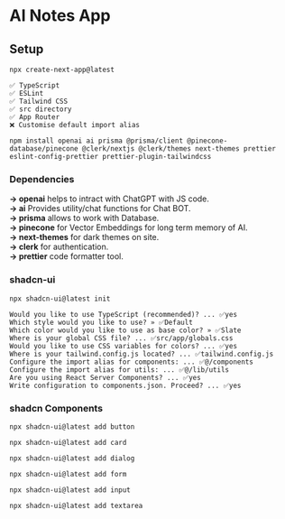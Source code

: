 # AI Notes App

## Setup

```
npx create-next-app@latest
```

```
✅ TypeScript
✅ ESLint
✅ Tailwind CSS
✅ src directory
✅ App Router
❌ Customise default import alias
```

```
npm install openai ai prisma @prisma/client @pinecone-database/pinecone @clerk/nextjs @clerk/themes next-themes prettier eslint-config-prettier prettier-plugin-tailwindcss
```

### Dependencies

**→ openai** helps to intract with ChatGPT with JS code.<br/>
**→ ai** Provides utility/chat functions for Chat BOT.<br/>
**→ prisma** allows to work with Database.<br/>
**→ pinecone** for Vector Embeddings for long term memory of AI.<br/>
**→ next-themes** for dark themes on site.<br/>
**→ clerk** for authentication.<br/>
**→ prettier** code formatter tool.<br/>

### shadcn-ui

```
npx shadcn-ui@latest init
```

```
Would you like to use TypeScript (recommended)? ... ✅yes
Which style would you like to use? » ✅Default
Which color would you like to use as base color? » ✅Slate
Where is your global CSS file? ... ✅src/app/globals.css
Would you like to use CSS variables for colors? ... ✅yes
Where is your tailwind.config.js located? ... ✅tailwind.config.js
Configure the import alias for components: ... ✅@/components
Configure the import alias for utils: ... ✅@/lib/utils
Are you using React Server Components? ... ✅yes
Write configuration to components.json. Proceed? ... ✅yes
```

### shadcn Components

```
npx shadcn-ui@latest add button
```

```
npx shadcn-ui@latest add card
```

```
npx shadcn-ui@latest add dialog
```

```
npx shadcn-ui@latest add form
```

```
npx shadcn-ui@latest add input
```

```
npx shadcn-ui@latest add textarea
```
